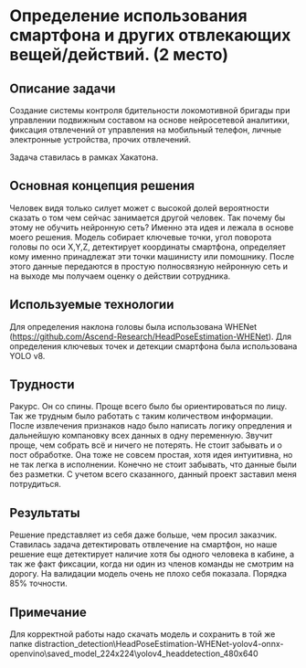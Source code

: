 # Определение использования смартфона и других отвлекающих вещей/действий. (2 место)

## Описание задачи
Создание системы контроля бдительности локомотивной бригады при управлении подвижным составом на основе нейросетевой аналитики, фиксация отвлечений от управления на мобильный телефон, личные электронные устройства, прочих отвлечений.

Задача ставилась в рамках Хакатона.

## Основная концепция решения
Человек видя только силует может с высокой долей вероятности сказать о том чем сейчас занимается другой человек. Так почему бы этому не обучить нейронную сеть? Именно эта идея и лежала в основе моего решения. Модель собирает ключевые точки, угол поворота головы по оси X,Y,Z, детектирует координаты смартфона, определяет кому именно принадлежат эти точки машинисту или помошнику. После этого данные передаются в простую полносвязную нейронную сеть и на выходе мы получаем оценку о действии сотрудника.

## Используемые технологии
Для определения наклона головы была использована WHENet (https://github.com/Ascend-Research/HeadPoseEstimation-WHENet). Для определения ключевых точек и детекции смартфона была использована YOLO v8.

## Трудности
Ракурс. Он со спины. Проще всего было бы ориентироваться по лицу. Так же трудным было работать с таким количеством информации. После извлечения признаков надо было написать логику опредления и дальнейшую компановку всех данных в одну переменную. Звучит проще, чем собрать всё и ничего не потерять. Не стоит забывать и о пост обработке. Она тоже не совсем простая, хотя идея интуитивна, но не так легка в исполнении. Конечно не стоит забывать, что данные были без разметки. 
С учетом всего сказанного, данный проект заставил меня потрудиться.

## Результаты
Решение представляет из себя даже больше, чем просил заказчик. Ставилась задача детектировать отвлечение на смартфон, но наше решение еще детектирует наличие хотя бы одного человека в кабине, а так же факт фиксации, когда ни один из членов команды не смотрим на дорогу. На валидации модель очень не плохо себя показала. Порядка 85% точности.

## Примечание
Для корректной работы надо скачать модель и сохранить в той же папке distraction_detection\HeadPoseEstimation-WHENet-yolov4-onnx-openvino\saved_model_224x224\yolov4_headdetection_480x640
